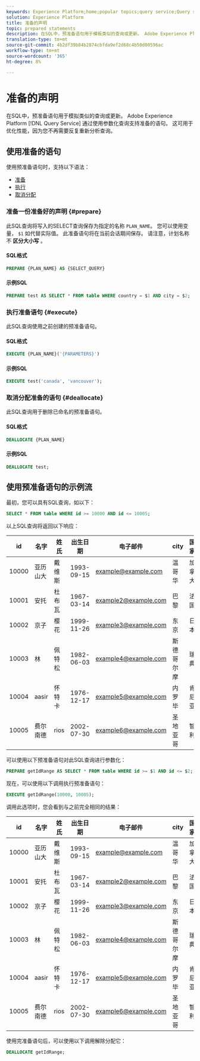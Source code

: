```yaml
---
keywords: Experience Platform;home;popular topics;query service;Query service;prepared statements;prepared;sql;
solution: Experience Platform
title: 准备的声明
topic: prepared statements
description: 在SQL中，预准备语句用于模板类似的查询或更新。 Adobe Experience Platform查询服务通过使用参数化查询支持准备的语句。
translation-type: tm+mt
source-git-commit: 4b2df39b84b2874cbfda9ef2d68c4b50d00596ac
workflow-type: tm+mt
source-wordcount: '365'
ht-degree: 8%

---
```



# 准备的声明

在SQL中，预准备语句用于模拟类似的查询或更新。 Adobe Experience Platform [!DNL Query Service] 通过使用参数化查询支持准备的语句。 这可用于优化性能，因为您不再需要反复重新分析查询。

## 使用准备的语句

使用预准备语句时，支持以下语法：

- [准备](#prepare)
- [执行](#execute)
- [取消分配](#deallocate)

### 准备一份准备好的声明 {#prepare}

此SQL查询将写入的SELECT查询保存为指定的名称 `PLAN_NAME`。 您可以使用变量， `$1` 如代替实际值。 此准备语句将在当前会话期间保存。 请注意，计划名称不 **区分大小写** 。

#### SQL格式

```sql
PREPARE {PLAN_NAME} AS {SELECT_QUERY}
```

#### 示例SQL

```sql
PREPARE test AS SELECT * FROM table WHERE country = $1 AND city = $2;
```

### 执行准备语句 {#execute}

此SQL查询使用之前创建的预准备语句。

#### SQL格式

```sql
EXECUTE {PLAN_NAME}('{PARAMETERS}')
```

#### 示例SQL

```sql
EXECUTE test('canada', 'vancouver');
```

### 取消分配准备的语句 {#deallocate}

此SQL查询用于删除已命名的预准备语句。

#### SQL格式

```sql
DEALLOCATE {PLAN_NAME}
```

#### 示例SQL

```sql
DEALLOCATE test;
```

## 使用预准备语句的示例流

最初，您可以具有SQL查询，如以下：

```sql
SELECT * FROM table WHERE id >= 10000 AND id <= 10005;
```

以上SQL查询将返回以下响应：

| id | 名字 | 姓氏 | 出生日期 | 电子邮件 | city | 国家 |
|--- | --------- | -------- | --------- | ----- | ------- | ---- |
| 10000 | 亚历山大 | 戴维斯 | 1993-09-15 | example@example.com | 温哥华 | 加拿大 |
| 10001 | 安托 | 杜布瓦 | 1967-03-14 | example2@example.com | 巴黎 | 法国 |
| 10002 | 京子 | 樱花 | 1999-11-26 | example3@example.com | 东京 | 日本 |
| 10003 | 林 | 佩特松 | 1982-06-03 | example4@example.com | 斯德哥尔摩 | 瑞典 |
| 10004 | aasir | 怀特卡 | 1976-12-17 | example5@example.com | 内罗毕 | 肯尼亚 |
| 10005 | 费尔南德 | rios | 2002-07-30 | example6@example.com | 圣地亚哥 | 智利 |

可以使用以下预准备语句对此SQL查询进行参数化：

```sql
PREPARE getIdRange AS SELECT * FROM table WHERE id >= $1 AND id <= $2; 
```

现在，可以使用以下调用执行预准备语句：

```sql
EXECUTE getIdRange(10000, 10005);
```

调用此选项时，您会看到与之前完全相同的结果：

| id | 名字 | 姓氏 | 出生日期 | 电子邮件 | city | 国家 |
|--- | --------- | -------- | --------- | ----- | ------- | ---- |
| 10000 | 亚历山大 | 戴维斯 | 1993-09-15 | example@example.com | 温哥华 | 加拿大 |
| 10001 | 安托 | 杜布瓦 | 1967-03-14 | example2@example.com | 巴黎 | 法国 |
| 10002 | 京子 | 樱花 | 1999-11-26 | example3@example.com | 东京 | 日本 |
| 10003 | 林 | 佩特松 | 1982-06-03 | example4@example.com | 斯德哥尔摩 | 瑞典 |
| 10004 | aasir | 怀特卡 | 1976-12-17 | example5@example.com | 内罗毕 | 肯尼亚 |
| 10005 | 费尔南德 | rios | 2002-07-30 | example6@example.com | 圣地亚哥 | 智利 |

使用完准备语句后，可以使用以下调用解除分配它：

```sql
DEALLOCATE getIdRange;
```
